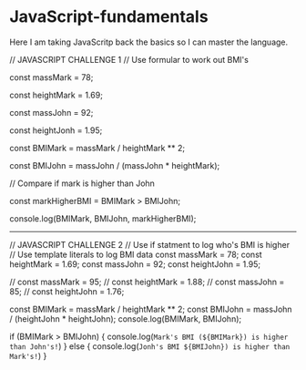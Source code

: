 # JavaScript-fundamentals

Here I am taking JavaScritp back the basics so I can master the language.


// JAVASCRIPT CHALLENGE 1
// Use formular to work out BMI's

const massMark = 78;

const heightMark = 1.69;

const massJohn = 92;

const heightJonh = 1.95;

const BMIMark = massMark / heightMark ** 2;

const BMIJohn = massJohn / (massJohn * heightMark);

// Compare if mark is higher than John

const markHigherBMI = BMIMark > BMIJohn;

console.log(BMIMark, BMIJohn, markHigherBMI);


--------------------------------------------------------

// JAVASCRIPT CHALLENGE 2
// Use if statment to log who's BMI is higher
// Use template literals to log BMI data
const massMark = 78;
const heightMark = 1.69;
const massJohn = 92;
const heightJohn = 1.95;

// const massMark = 95;
// const heightMark = 1.88;
// const massJohn = 85;
// const heightJohn = 1.76;

const BMIMark = massMark / heightMark ** 2;
const BMIJohn = massJohn / (heightJohn * heightJohn);
console.log(BMIMark, BMIJohn);

if (BMIMark > BMIJohn) {
    console.log(`Mark's BMI (${BMIMark}) is higher than John's!`)
} else {
    console.log(`Jonh's BMI ${BMIJohn}) is higher than Mark's!`)
}

